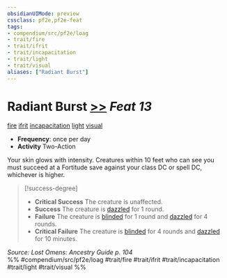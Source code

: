 ```yaml
---
obsidianUIMode: preview
cssclass: pf2e,pf2e-feat
tags:
- compendium/src/pf2e/loag
- trait/fire
- trait/ifrit
- trait/incapacitation
- trait/light
- trait/visual
aliases: ["Radiant Burst"]
---
```

# Radiant Burst  [>>](rules/core-rulebook/chapter-9-playing-the-game.md#Actions "Two-Action") *Feat 13*  
[fire](rules/traits/fire.md)  [ifrit](rules/traits/ifrit-b2.md)  [incapacitation](rules/traits/incapacitation.md)  [light](rules/traits/light.md)  [visual](rules/traits/visual.md)  

- **Frequency**: once per day
- **Activity** Two-Action

Your skin glows with intensity. Creatures within 10 feet who can see you must succeed at a Fortitude save against your class DC or spell DC, whichever is higher.

> [!success-degree] 
> - **Critical Success** The creature is unaffected.
> - **Success** The creature is [dazzled](rules/conditions.md#Dazzled) for 1 round.
> - **Failure** The creature is [blinded](rules/conditions.md#Blinded) for 1 round and [dazzled](rules/conditions.md#Dazzled) for 4 rounds.
> - **Critical Failure** The creature is [blinded](rules/conditions.md#Blinded) for 4 rounds and [dazzled](rules/conditions.md#Dazzled) for 10 minutes.

*Source: Lost Omens: Ancestry Guide p. 104*  
%% #compendium/src/pf2e/loag #trait/fire #trait/ifrit #trait/incapacitation #trait/light #trait/visual %%